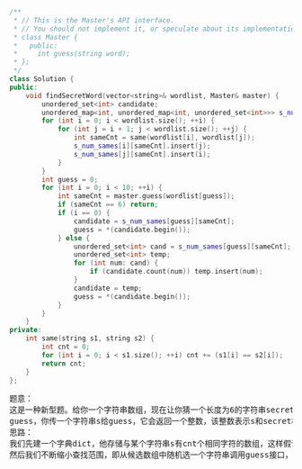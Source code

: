 ```CPP
/**
 * // This is the Master's API interface.
 * // You should not implement it, or speculate about its implementation
 * class Master {
 *   public:
 *     int guess(string word);
 * };
 */
class Solution {
public:
    void findSecretWord(vector<string>& wordlist, Master& master) {
        unordered_set<int> candidate;
        unordered_map<int, unordered_map<int, unordered_set<int>>> s_num_sames;
        for (int i = 0; i < wordlist.size(); ++i) {
            for (int j = i + 1; j < wordlist.size(); ++j) {
                int sameCnt = same(wordlist[i], wordlist[j]);
                s_num_sames[i][sameCnt].insert(j);
                s_num_sames[j][sameCnt].insert(i);
            }
        }
        int guess = 0;
        for (int i = 0; i < 10; ++i) {
            int sameCnt = master.guess(wordlist[guess]);
            if (sameCnt == 6) return;
            if (i == 0) {
                candidate = s_num_sames[guess][sameCnt];
                guess = *(candidate.begin());
            } else {
                unordered_set<int> cand = s_num_sames[guess][sameCnt];
                unordered_set<int> temp;
                for (int num: cand) {
                    if (candidate.count(num)) temp.insert(num);
                }
                candidate = temp;
                guess = *(candidate.begin());
            }
        }
    }
private:
    int same(string s1, string s2) {
        int cnt = 0;
        for (int i = 0; i < s1.size(); ++i) cnt += (s1[i] == s2[i]);
        return cnt;
    }
};
```
<pre>
题意：
这是一种新型题。给你一个字符串数组，现在让你猜一个长度为6的字符串secret，这个字符串在字符串数组中。提供了一个master对象，该对象有一个接口
guess，你传一个字符串s给guess，它会返回一个整数，该整数表示s和secret相同位置相同的字符个数。你最多可以调用guess接口10次。
思路：
我们先建一个字典dict，他存储与某个字符串s有cnt个相同字符的数组，这样假设我们传s给guess返回cnt时，我们可以知道secret应该在dict[s][cnt]中。
然后我们不断缩小查找范围，即从候选数组中随机选一个字符串调用guess接口，然后求两个数组的交集。
</pre>

